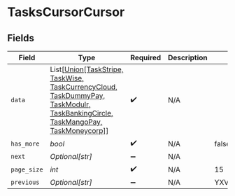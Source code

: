 # TasksCursorCursor


## Fields

| Field                                                                                                                                                                          | Type                                                                                                                                                                           | Required                                                                                                                                                                       | Description                                                                                                                                                                    | Example                                                                                                                                                                        |
| ------------------------------------------------------------------------------------------------------------------------------------------------------------------------------ | ------------------------------------------------------------------------------------------------------------------------------------------------------------------------------ | ------------------------------------------------------------------------------------------------------------------------------------------------------------------------------ | ------------------------------------------------------------------------------------------------------------------------------------------------------------------------------ | ------------------------------------------------------------------------------------------------------------------------------------------------------------------------------ |
| `data`                                                                                                                                                                         | List[[Union[TaskStripe, TaskWise, TaskCurrencyCloud, TaskDummyPay, TaskModulr, TaskBankingCircle, TaskMangoPay, TaskMoneycorp]](../../models/shared/taskscursorcursordata.md)] | :heavy_check_mark:                                                                                                                                                             | N/A                                                                                                                                                                            |                                                                                                                                                                                |
| `has_more`                                                                                                                                                                     | *bool*                                                                                                                                                                         | :heavy_check_mark:                                                                                                                                                             | N/A                                                                                                                                                                            | false                                                                                                                                                                          |
| `next`                                                                                                                                                                         | *Optional[str]*                                                                                                                                                                | :heavy_minus_sign:                                                                                                                                                             | N/A                                                                                                                                                                            |                                                                                                                                                                                |
| `page_size`                                                                                                                                                                    | *int*                                                                                                                                                                          | :heavy_check_mark:                                                                                                                                                             | N/A                                                                                                                                                                            | 15                                                                                                                                                                             |
| `previous`                                                                                                                                                                     | *Optional[str]*                                                                                                                                                                | :heavy_minus_sign:                                                                                                                                                             | N/A                                                                                                                                                                            | YXVsdCBhbmQgYSBtYXhpbXVtIG1heF9yZXN1bHRzLol=                                                                                                                                   |
